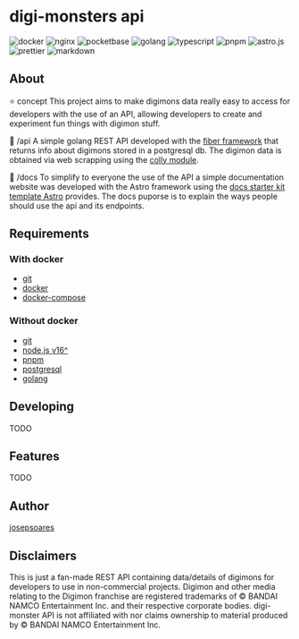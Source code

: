 # digi-monsters api

![docker](https://img.shields.io/badge/Docker-2496ED.svg?style=for-the-badge&logo=Docker&logoColor=white) ![nginx](https://img.shields.io/badge/NGINX-009639.svg?style=for-the-badge&logo=NGINX&logoColor=white) ![pocketbase](https://img.shields.io/badge/PostgreSQL-4169E1.svg?style=for-the-badge&logo=PostgreSQL&logoColor=white) ![golang](https://img.shields.io/badge/Go-00ADD8.svg?style=for-the-badge&logo=Go&logoColor=white) ![typescript](https://img.shields.io/badge/TypeScript-3178C6.svg?style=for-the-badge&logo=TypeScript&logoColor=white) ![pnpm](https://img.shields.io/badge/pnpm-F69220.svg?style=for-the-badge&logo=pnpm&logoColor=white) ![astro.js](https://img.shields.io/badge/Astro-FF5D01.svg?style=for-the-badge&logo=Astro&logoColor=white) ![prettier](https://img.shields.io/badge/Prettier-F7B93E.svg?style=for-the-badge&logo=Prettier&logoColor=black) ![markdown](https://img.shields.io/badge/Markdown-000000.svg?style=for-the-badge&logo=Markdown&logoColor=white)

## About

⭐ concept
This project aims to make digimons data really easy to access for developers with the use of an API, allowing developers to create and experiment fun things with digimon stuff.

📁 /api
A simple golang REST API developed with the [fiber framework](https://gofiber.io/) that returns info about digimons stored in a postgresql db. The digimon data is obtained via web scrapping using the [colly module](https://github.com/gocolly/colly).

📁 /docs
To simplify to everyone the use of the API a simple documentation website was developed with the Astro framework using the [docs starter kit template Astro](https://github.com/withastro/astro/tree/main/examples/docs) provides.
The docs puporse is to explain the ways people should use the api and its endpoints.

## Requirements

### With docker

- [git](https://git-scm.com)
- [docker](https://www.docker.com/)
- [docker-compose](https://docs.docker.com/compose/)

### Without docker

- [git](https://git-scm.com)
- [node.js v16^](https://nodejs.org/en/)
- [pnpm](https://pnpm.io/)
- [postgresql](https://www.postgresql.org/)
- [golang](https://go.dev/)

## Developing

TODO

## Features

TODO

## Author

[josepsoares](https://josepsoares.vercel.app)

## Disclaimers

This is just a fan-made REST API containing data/details of digimons for developers to use in non-commercial projects.
Digimon and other media relating to the Digimon franchise are registered trademarks of © BANDAI NAMCO Entertainment Inc. and their respective corporate bodies. digi-monster API is not affiliated with nor claims ownership to material produced by © BANDAI NAMCO Entertainment Inc.
